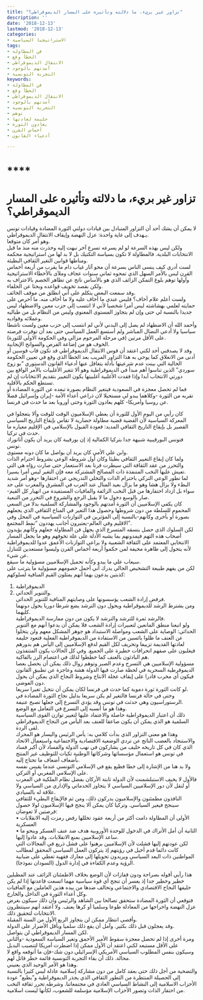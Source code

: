 ```yaml
---
title: "تزاور غير بريء، ما دلالته وتأثيره على المسار الديموقراطي؟"
description: ''
date: '2018-12-13'
lastmod: '2018-12-13'
categories:
- الاستراتيجيا السياسية
tags:
- فن المطاولة
- الخطأ وقع
- الانتقال الديموقراطي
- أمدتهم بالوجود
- التجربة التونسية
keywords:
- فن المطاولة
- الخطأ وقع
- الانتقال الديموقراطي
- أمدتهم بالوجود
- التجربة التونسية
- توهم
- حليمة لعادتها
- يعادون الثورة
- أخماس القرن
- أدعياء القانون

---
```

# ****

# **تزاور غير بريء، ما دلالته وتأثيره على المسار الديموقراطي؟**

لا يمكن أن يشك أحد أن التزاور المتبادل بين قيادات دولتي الثورة المضادة وقيادات تونس يـهدف إلى غاية واحدة: عزل النهضة وإيقاف الانتقال الديموقراطي.   
وهو أمر كان متوقعا.   
ولكن ليس بهذه السرعة لو لم يسرعه تسرع آخر نبهت إليه وحذرت منه منذ ما قبل الانتخابات البلدية. فالمطاولة لا تكون بسياسة التكتيك بل لا بد لها من استراتيجية محكمة ومناطها قوانين التغير الثقافي البطيئة.  
لست أدري كيف ينسى الناس بسرعة أن محو آثار غياب دام ما يقرب من أربعة أخماس القرن ليس بالأمر السهل الذي تمحوه ثماني سنوات عجاف وملآى بالأخطاء الاستراتيجية وأولها توهم بلوغ التمكن الزائف الذي هو بالأساس ناتج عن تظاهر الخصم بالاعتراف به ولكن بقصد تخويف قواعده وبحثا عن الحلفاء.  
وقد سمعت البعض يتكلم على أني انطلق من موقف الخائف.   
ولست أعلم علام أخاف؟ فليس عندي ما أخاف عليه ولا ما أخاف منه. ما أحرص على حمايته لعلمي بهشاشته ليس أمرا شخصيا لأني لا انتسب إلى حزب معين والاضطهاد ليس جديدا بالنسبة لي حتى وإن لم يتجاوز المستوى المعنوي وليس من النظام بل من طباليه وعملائه وقواديه.   
وأحمد الله أن الاضطهاد لم يصل إلى البدني لأني لم انتسب إلى حزب معين ولست ناشطا سياسيا ولا أدعي النضال المباشر ولم أستسغ العمل السياسي حتى بعد أن توفرت فرصته على الأقل مرتين (في مرحلة المرحوم مزالي وفي الحكومة الاولى للثورة).   
الخوف هو من إضاعة الفرص والسوانح الإيجابية.   
وقد لا يصدقني أحد لكني اعتقد أن قوس الانتقال الديموقراطي قد تكون قاب قوسين أو أدنى من الانغلاق كما يوحي به هذا التزاور المريب بعد الخطأ الذي وقع في تعيين الحكومة الحالية التي بينت عدم شرعيتها بأدلة يتغافل عنها أدعياء القانون الدستوري “بو زوج سوردي” الذين تناسوا أهم مبدأ في الديموقراطية وهو ألا تتغير الأغلبيات بالأمر الواقع بين دورتي الانتخاب أبدا وإذا فقدت الأغلبية أغلبيتها يكون التغيير بتقديم الانتخابات إن لم تستطع الحكم بالأقلية.   
فما لم تحصل معجزة في السعودية فيتغير النظام بصورة تبعده عن الثورة المضادة أو تقربه من الثورة -وكلاهما يبدو لي مستحيلا لان ذراعي أعداء الأمة -إيران وإسرائيل فضلا عن روسيا وأمريكا- كلهم يعادون الثورة وحتى أوروبا بعد ما حدث في فرنسا.

كان رأيي من اليوم الأول للثورة أن يعطي الإسلاميون الوقت للوقت وألا يتعجلوا في المعركة السياسية لأن القضية قضية مطاولة حضارية لا تقاس بإيقاع التاريخ السياسي القصير بل بإيقاع التاريخ الثقافي المديد: فعودة القبول بالإسلامي في الإقليم معياره ما حدث في تركيا.   
فتونس البورقيبية شبيهة جدا بتركيا الكمالية إذ إن بورقيبة كان يريد أن يكون أتاتورك تونس.   
وابن علي الأمي كان يريد أن يواصل ما كان دونه مستوى.   
ولما كان إيقاع التغيير الثقافي بطيئا وكان أول شروطه الوعي بشروط احترام الذات والتحرر من عقد الثقافة التي سيطرت قرنا بعد الاستعمار حتى صارت رؤاه هي التي تعيش عليها النخب المتنفذة ذات المصالح المشتركة معه فإن التغير ليس أمرا يسيرا.  
لما تطور الوعي التركي باحترام الذات والتخلي التدريجي عن احتقارها -وهو أمر شديد البطء ولا يزال هشا وهو ما يزال بعيد المنال عند العرب في المشرق والمغرب على حد سواء بل ازداد احتقارها من قبل النخب الزائفة والمافيات المستفيدة من انهيار كل القيم-صار بالوسع دخول ما لا يقبل الرجع والشروع في التحرر من التبعية.  
كان يكفي الإسلاميين أن الثورة أمدتهم بالوجود والمشاركة السلمية بدلا من السعي المحموم للسلطة من دون شروطها وحصول هذا التغير في المناخ الثقافي الذي يجعلهم بصورة أو بأخرى وكأنهم-بالنسبة إلى المؤثرين في التوازنات السياسية في المحل وفي الاقليم وفي العالم-يعتبرون أجانب يهددون “نمط المجتمع”.  
لكن السلوك الذي حصل بنسقه المتسرع الذي يجهل فن المطاولة جعلهم وكأنهم يؤيدون أصحاب هذه التهم فيمدونهم بما يشبه الأدلة على علة تخوفهم وهو ما يجعل المسار الانتخابي المعتمد على الثقافة الشعبية ولا يراعي التوازنات الأعمق عدوا للديموقراطية لأنه يتحول إلى ظاهرة مخيفة لمن حكموا أربعة أخماس القرن وليسوا مستعدين للتنازل عن شيء.  
سيعاب علي ما يبدو وكأنه تحميل الإسلاميين مسؤولية ما سيقع.   
لكن من يفهم طبيعة التشخيص الحالي يدرك أني أحمل خصومهم مسؤولية ما يترتب على كذبتين يدعون بهما أنهم يمثلون القيم المنافية لسلوكهم:   
1. الديموقراطية  
2. والتنوير الحداثي.   
فرفض إرادة الشعب يؤسسونها على وصايتهم المنافية للتنوير الحداثي.   
ومن يشترط الرشد للديموقراطية ويحول دون الترشد يضع شرطا دوريا يحول دونهما كليهما.   
فالرشد ثمرة للترشد والترشد لا يكون من دون ممارسة الديموقراطية.   
ولو اتبعنا منطق المانعين لتعبيرات إرادة الشعب فلا يمكن أن يدعوا أنهم مع التنوير الحداثي: الوصاية على الشعب ومواصلة الاستبداد هو جوهر المشكل معهم ولن يتخلوا عن العنف ما ظلوا يائسين من الاستفادة من الديموقراطية الفعلية فتعود حليمة لعادتها القديمة تزييفا وتحريف لكل القيم لدفع الإسلاميين إلى اليأس هم بدورهم فيغلبون على صفهم انحرافات خطيرة على الجميع. وفي كل الحالات يكون المتنفذون هم البادئون بالعنف كما خططوا لذلك في اعتصام الرز بالفاكية.  
مسؤولية الإسلاميين هي التسرح وعدم الصبر وتوهم زوال ذلك يمكن أن يحصل بعصا الديموقرطية السحرية في لحظة صارت فيها الدولة هشة وعاجزة عن تطبيق القانون فيكون أي مخرب قادرا على إيقاف عجلة الانتاج وشروط النجاح الذي يمكن أن يحول دون الفوضى.  
لو كانت الثورة ثورة دموية كما حدث في فرنسا لكان يمكن أن نتخيل تغيرا سريعا.   
وحتى في حالة فرنسا فالتغير لم يكن سريعا بدليل نجاح الثورة المضادة في الرستوراسيون وهي حدثت في تونس وقد يؤدي التسرع إلى جعلها تصبح عنيفة.  
وهذا هو ما أنسبه إلى التسرع في التعامل مع الوضع.   
ذلك أن اعتبار الديموقراطية حاصلة والاعتماد عليها لتغيير توازن القوى السياسية السلمية هو الذي يمكن أن يكون صاعقا للعنف بعد اليأس من النجاح الديموقراطي لقى الردة.   
وهذا هو معنى التزاور الذي بدأت كلامي به: يأس الرئيس واليسار هو المحرك والاستنجاد بالعضب الناتج عن تردي الوضعية الاقتصادية والاجتماعية واستعمال الاتحاد الذي كان في كل تاريخه حليف من يشاركون في نهب الدولة والفساد لأن أكبر فساد في تونس هو استعمال مؤسساتها وشركاتها الوطنية تكيات للتوظيف غير المنتج بأضعاف أضعاف ما تحتاج إليه.  
ولا بد هنا من الإشارة إلى خطا فظيع يقع في الإسلامي التونسي عندما يقيس نفسه على الإسلامي المغربي أو التركي.   
فالأول لا يخيف الاستبلشمنت لأن الدولة ثابتة الأركان بفضل نظام الملكية في المغرب أو لنقل لأن دور الإسلاميين السياسي لا يتجاوز الخدماتي والإداري من السياسي ولا علاقة له بالسيادي.   
النافذون مطمئنون والإسلاميون يدركون ذلك، ومن ثم فالإيقاع البطيء للثقافي سينجح فيغير السياسي. وتركيا كان يمكن ألا ينجح فيها الإسلاميون لولا حصول فرصتين لا تعوضان:  
• الأولى أن المطاولة دامت أكثر من أربعة عقود تخللها رفض رمزت إليه الانقلابات العسكرية  
• الثانية أن أمل الأتراك في الدخول للوحدة الأوروبية هدف ضد عنف العسكر وبنحو ما ساعد الإسلاميين بمنع الانقلابات. وقد عادوا إليها.  
لكن عودتهم إليها فشلت لأن الإسلاميين برهنوا على فشل ذريع في المجالات التي كانت دائما قدم أخيل في رؤيتهم إذ يتركون العمل السياسي المحقق لمطالب المواطنين ذات البعد السياسي ويريدون تحويلها إلى معارك فقهية تغطي على ضبابية الرؤية وعدم الكفاءة في إدارة الدول (السودان نموذجا).

هذا رأيي أقوله بصراحة ودون قفازات لأن الوضع بخلاف الاطمئنان الزائف عند المطبلين خطير وخطير جدا إذ يعسر أن تنجح أي قوة سياسية مهما اتسعت قاعدتها إذا لم يكن حليفها النجاح الاقتصادي والاجتماعي وتحالف ضدها من بيده هذين العاملين مع المافيات وكل أعداء الثورة في الداخل والخارج.  
فتوقعي أن الثورة المضادة ستحقق تصالحا بين الشاهد والرئيس وأن ذلك سيكون بغرض عزل النهضة واخراجها من المعادلة طوعا وسلميا أو كرها بعنف. ولا أعتقد أنهم سينتظرون الانتخابات لتحقيق ذلك.   
وأقصى انتظار ممكن لن يتجاوز الربع الأول من السنة المقبلة.   
وقد يعجلون قبل ذلك بكثير. وآمل أن يقع ذلك سلميا وبأقل الأضرار على الدولة.   
لكن المسار الديموقراطي لن يتواصل.  
ومرة أخرى إذا لم تحصل معجزة سقوط الأمير الأحمق وتغير السياسة السعودية -والثاني على الأقل مستبعد لكني اعتقد أن الأول ممكن إذا اضطرت أمريكا لتنصيب البديل وسيكون بنفس المطلوب السياسي الأمريكي الإسرائيلي دون شك-فإن ما أتوقعه واقع لا محالة. ذلك أن بقاء التجربة التونسية قائمة خطر قاتل لهم.   
وهذا هو الأمر الوحيد الذي يعنيني.  
والتضحية من أجل ذلك حتى بعقد كامل من دون مشاركة إسلامية عادلة ليس كثيرا بالنسبة إلى الحصيلة المنتظرة من التطور الثقافي الذي يجذر الديموقراطية و”يطبع” عودة الأحزاب الاسلامية إلى النشاط السياسي العادي في مجتمعاتنا. وشرطه تحرر ثقافة النخب من احتقار الذات وتصور الأحزاب الإسلامية مؤسلمة للشعوب، لكأنها ليست اسلامية.

###